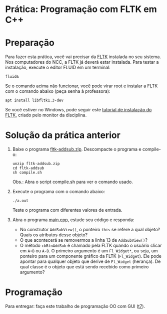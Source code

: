 # Prática: Programação com FLTK em C++



# Preparação

Para fazer esta prática, você vai precisar da [FLTK](http://fltk.org) instalada no seu sistema. Nos computadores do NCC, a FLTK já deverá estar instalada. Para testar a instalação, execute o editor FLUID em um terminal:
```
fluid&
```

Se o comando acima não funcionar, você pode virar root e instalar a FLTK com o comando abaixo (peça senha à professora):
```
apt install libfltk1.3-dev
```

Se você estiver no Windows, pode seguir este [tutorial de instalação do FLTK](../cpp6/tutorial-windows-fltk.pdf), criado pelo monitor da disciplina.



# Solução da prática anterior

1. Baixe o programa [fltk-addsub.zip](fltk-addsub.zip). Descompacte o programa e compile-o:
   ```
   unzip fltk-addsub.zip
   cd fltk-addsub
   sh compile.sh
   ```
   Obs.: Abra o script compile.sh para ver o comando usado.
   
2. Execute o programa com o comando abaixo: 
   ```
   ./a.out
   ```
   Teste o programa com diferentes valores de entrada.
   
   
3. Abra o programa [main.cpp](fltk-addsub/main.cpp), estude seu código e responda:
   - No construtor `AddSubView()`, o ponteiro `this` se refere a qual objeto? Quais os atributos desse objeto?
   - O que acontecerá se removermos a linha 13 de `AddSubView()`?
   - O método `cbBtnAddSub` é chamado pela FLTK quando o usuário clicar em `A+B` ou `A-B`. O primeiro argumento é um `Fl_Widget*`, ou seja, um ponteiro para um componente gráfico da FLTK (`Fl_Widget`). Ele pode apontar para qualquer objeto que derive de `Fl_Widget` (herança). De qual classe é o objeto que está sendo recebido como primeiro argumento? 
   



# Programação

Para entregar: faça este trabalho de programação OO com GUI ([t7](../../../trabalhos/t7)).




   
   
   
   
   
  
